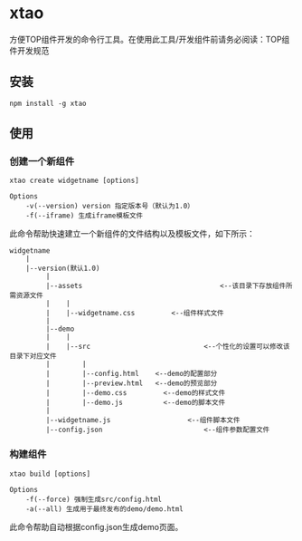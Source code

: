 # xtao

方便TOP组件开发的命令行工具。在使用此工具/开发组件前请务必阅读：TOP组件开发规范

## 安装

	npm install -g xtao

## 使用

### 创建一个新组件
	
	xtao create widgetname [options]

	Options
		-v(--version) version 指定版本号（默认为1.0）
		-f(--iframe) 生成iframe模板文件

此命令帮助快速建立一个新组件的文件结构以及模板文件，如下所示：

	widgetname
		|
		|--version(默认1.0)
		     |
		     |--assets  								<--该目录下存放组件所需资源文件
		     |	  |  
		     |	  |--widgetname.css  		<--组件样式文件  
		     |  
		     |--demo  
		     |	  |  
		     |	  |--src  							<--个性化的设置可以修改该目录下对应文件
		     |	  	  |
		     |	  	  |--config.html    <--demo的配置部分
		     |	  	  |--preview.html   <--demo的预览部分
		     |	  	  |--demo.css  		  <--demo的样式文件
		     |	  	  |--demo.js  		  <--demo的脚本文件
		     |
		     |--widgetname.js 					<--组件脚本文件
		     |--config.json							<--组件参数配置文件

### 构建组件
	
	xtao build [options]

	Options
		-f(--force) 强制生成src/config.html
		-a(--all) 生成用于最终发布的demo/demo.html

此命令帮助自动根据config.json生成demo页面。

